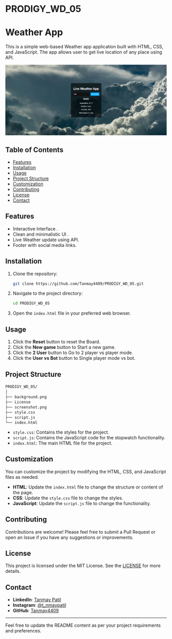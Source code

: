 # PRODIGY_WD_05
# Weather App

This is a simple web-based Weather app application built with HTML, CSS, and JavaScript. The app allows user to get live location of any place using API.

![Screenshot of App](screenshot.png)

## Table of Contents

- [Features](#features)
- [Installation](#installation)
- [Usage](#usage)
- [Project Structure](#project-structure)
- [Customization](#customization)
- [Contributing](#contributing)
- [License](#license)
- [Contact](#contact)

## Features

- Interactive Interface .
- Clean and minimalistic UI  .
- Live Weather update using API.
- Footer with social media links.

## Installation

1. Clone the repository:

   ```sh
   git clone https://github.com/Tanmay4409/PRODIGY_WD_05.git
   ```

2. Navigate to the project directory:

   ```sh
   cd PRODIGY_WD_05
   ```

3. Open the `index.html` file in your preferred web browser.

## Usage

1. Click the **Reset** button to reset the Board.
2. Click the **New game** button to Start a new game.
3. Click the **2 User** button to Go to 2 player vs player mode.
4. Click the **User vs Bot** button to Single player mode vs bot.

## Project Structure

```plaintext
PRODIGY_WD_05/
│ 
├── background.png
├── License
├── screenshot.png
├── style.css
├── script.js
└── index.html
```

- `style.css`: Contains the styles for the project.
- `script.js`: Contains the JavaScript code for the stopwatch functionality.
- `index.html`: The main HTML file for the project.

## Customization

You can customize the project by modifying the HTML, CSS, and JavaScript files as needed.

- **HTML**: Update the `index.html` file to change the structure or content of the page.
- **CSS**: Update the `style.css` file to change the styles.
- **JavaScript**: Update the `script.js` file to change the functionality.

## Contributing

Contributions are welcome! Please feel free to submit a Pull Request or open an Issue if you have any suggestions or improvements.

## License

This project is licensed under the MIT License. See the [LICENSE](LICENSE)  for more details.

## Contact

- **LinkedIn**: [Tanmay Patil](https://www.linkedin.com/in/tanmay-patil-98b030258/)
- **Instagram**: [@t_nmaypatil](https://www.instagram.com/t_nmaypatil/?igsh=MXN2NGg0dGF4aXNkeA%3D%3D)
- **GitHub**: [Tanmay4409](https://github.com/Tanmay4409)

---

Feel free to update the README content as per your project requirements and preferences.

